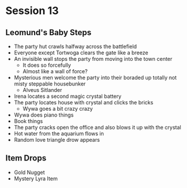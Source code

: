 # Session 13

## Leomund's Baby Steps
* The party hut crawls halfway across the battlefield
* Everyone except Tortwoga clears the gate like a breeze
* An invisible wall stops the party from moving into the town center
    * It does so forcefully
    * Almost like a wall of force?
* Mysterious men welcome the party into their boraded up totally not misty steppable housebunker
    * Alveus Sitlander
* Irena locates a second magic crystal battery
* The party locates house with crystal and clicks the bricks
    * Wywa goes a bit crazy crazy
* Wywa does piano things
* Book things
* The party cracks open the office and also blows it up with the crystal
* Hot water from the aquarium flows in
* Random love triangle drow appears

## Item Drops
* Gold Nugget
* Mystery Lyra Item
